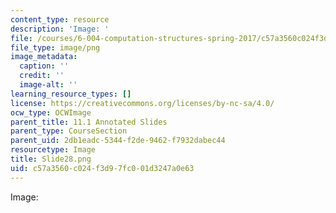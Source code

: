 ```yaml
---
content_type: resource
description: 'Image: '
file: /courses/6-004-computation-structures-spring-2017/c57a3560c024f3d97fc001d3247a0e63_Slide28.png
file_type: image/png
image_metadata:
  caption: ''
  credit: ''
  image-alt: ''
learning_resource_types: []
license: https://creativecommons.org/licenses/by-nc-sa/4.0/
ocw_type: OCWImage
parent_title: 11.1 Annotated Slides
parent_type: CourseSection
parent_uid: 2db1eadc-5344-f2de-9462-f7932dabec44
resourcetype: Image
title: Slide28.png
uid: c57a3560-c024-f3d9-7fc0-01d3247a0e63
---
```

Image: 